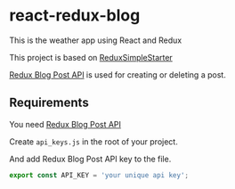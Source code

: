 # react-redux-blog

This is the weather app using React and Redux

This project is based on [ReduxSimpleStarter](https://github.com/StephenGrider/ReduxSimpleStarter)

[Redux Blog Post API](http://reduxblog.herokuapp.com/) is used for creating or deleting a post.

## Requirements

You need [Redux Blog Post API](http://reduxblog.herokuapp.com/)

Create ``api_keys.js`` in the root of your project.

And add Redux Blog Post API key to the file.

```js
export const API_KEY = 'your unique api key';
```
